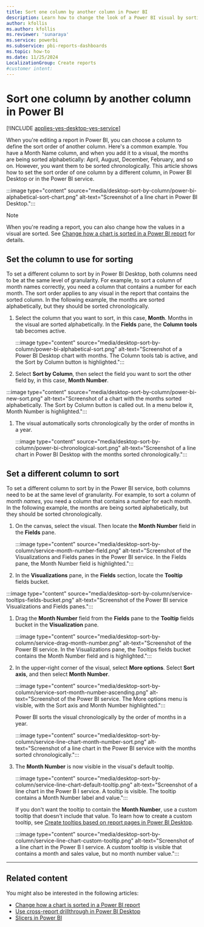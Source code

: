 ```yaml
---
title: Sort one column by another column in Power BI
description: Learn how to change the look of a Power BI visual by sorting it by data fields. Use one column to define the sort order of another column.
author: kfollis
ms.author: kfollis
ms.reviewer: 'sunaraya'
ms.service: powerbi
ms.subservice: pbi-reports-dashboards
ms.topic: how-to
ms.date: 11/25/2024
LocalizationGroup: Create reports
#customer intent: 
---
```



# Sort one column by another column in Power BI

[!INCLUDE [applies-yes-desktop-yes-service](../includes/applies-yes-desktop-yes-service.md)]

When you're editing a report in Power BI, you can choose a column to define the sort order of another column.
Here's a common example. You have a Month Name column, and when you add it to a visual, the months are being sorted alphabetically: April, August, December, February, and so on. However, you want them to be sorted chronologically. This article shows how to set the sort order of one column by a different column, in Power BI Desktop or in the Power BI service.

:::image type="content" source="media/desktop-sort-by-column/power-bi-alphabetical-sort-chart.png" alt-text="Screenshot of a line chart in Power BI Desktop.":::

> [!NOTE]
> When you're reading a report, you can also change how the values in a visual are sorted. See [Change how a chart is sorted in a Power BI report](../consumer/end-user-change-sort.md) for details.

## Set the column to use for sorting

To set a different column to sort by in Power BI Desktop, both columns need to be at the same level of granularity. For example, to sort a column of month names correctly, you need a column that contains a number for each month. The sort order applies to any visual in the report that contains the sorted column. In the following example, the months are sorted alphabetically, but they should be sorted chronologically.

1. Select the column that you want to sort, in this case, **Month**. Months in the visual are sorted alphabetically. In the **Fields** pane, the **Column tools** tab becomes active.

   :::image type="content" source="media/desktop-sort-by-column/power-bi-alphabetical-sort.png" alt-text="Screenshot of a Power BI Desktop chart with months. The Column tools tab is active, and the Sort by Column button is highlighted.":::

1. Select **Sort by Column**, then select the field you want to sort the other field by, in this case, **Month Number**.

:::image type="content" source="media/desktop-sort-by-column/power-bi-new-sort.png" alt-text="Screenshot of a chart with the months sorted alphabetically. The Sort by Column button is called out. In a menu below it, Month Number is highlighted.":::

1. The visual automatically sorts chronologically by the order of months in a year.

   :::image type="content" source="media/desktop-sort-by-column/power-bi-chronological-sort.png" alt-text="Screenshot of a line chart in Power BI Desktop with the months sorted chronologically.":::

## Set a different column to sort

To set a different column to sort by in the Power BI service, both columns need to be at the same level of granularity. For example, to sort a column of month *names*, you need a column that contains a *number* for each month. In the following example, the months are being sorted alphabetically, but they should be sorted chronologically.

1. On the canvas, select the visual. Then locate the **Month Number** field in the **Fields** pane.

   :::image type="content" source="media/desktop-sort-by-column/service-month-number-field.png" alt-text="Screenshot of the Visualizations and Fields panes in the Power BI service. In the Fields pane, the Month Number field is highlighted.":::

1. In the **Visualizations** pane, in the **Fields** section, locate the **Tooltip** fields bucket.

:::image type="content" source="media/desktop-sort-by-column/service-tooltips-fields-bucket.png" alt-text="Screenshot of the Power BI service Visualizations and Fields panes.":::

1. Drag the **Month Number** field from the **Fields** pane to the **Tooltip** fields bucket in the **Visualization** pane.

   :::image type="content" source="media/desktop-sort-by-column/service-drag-month-number.png" alt-text="Screenshot of the Power BI service. In the Visualizations pane, the Tooltips fields bucket contains the Month Number field and is highlighted.":::

1. In the upper-right corner of the visual, select **More options**. Select **Sort axis**, and then select **Month Number**.

   :::image type="content" source="media/desktop-sort-by-column/service-sort-month-number-ascending.png" alt-text="Screenshot of the Power BI service. The More options menu is visible, with the Sort axis and Month Number highlighted.":::

   Power BI sorts the visual chronologically by the order of months in a year.

   :::image type="content" source="media/desktop-sort-by-column/service-line-chart-month-number-sort.png" alt-text="Screenshot of a line chart in the Power BI service with the months sorted chronologically.":::

1. The **Month Number** is now visible in the visual's default tooltip.

   :::image type="content" source="media/desktop-sort-by-column/service-line-chart-default-tooltip.png" alt-text="Screenshot of a line chart in the Power B I service. A tooltip is visible. The tooltip contains a Month Number label and value.":::

   If you don't want the tooltip to contain the **Month Number**, use a custom tooltip that doesn't include that value. To learn how to create a custom tooltip, see [Create tooltips based on report pages in Power BI Desktop](desktop-tooltips.md).

   :::image type="content" source="media/desktop-sort-by-column/service-line-chart-custom-tooltip.png" alt-text="Screenshot of a line chart in the Power B I service. A custom tooltip is visible that contains a month and sales value, but no month number value.":::

---

<!---
This functionality is no longer active.

## Getting back to default column for sorting
You can sort by any column you'd like, but there may be times when you want the visual to return to its default sorting column. For a visual that has a sort column selected, open the **More options** menu and select that column again. The visualization returns to its default sort column.

For example, here's the previous chart:

![Initial visualization](media/desktop-sort-by-column/sortbycolumn_6.png)

Go to the menu and select **SalesQuantity** again, the visual defaults to being ordered alphabetically by **Manufacturer**, as shown in the following image.

![Default sort order](media/desktop-sort-by-column/sortbycolumn_7.png)

With so many options for sorting your visuals, creating just the chart or image you want is easy.
--->

## Related content

You might also be interested in the following articles:

* [Change how a chart is sorted in a Power BI report](../consumer/end-user-change-sort.md)
* [Use cross-report drillthrough in Power BI Desktop](desktop-cross-report-drill-through.md)
* [Slicers in Power BI](../visuals/power-bi-visualization-slicers.md)

